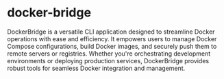# docker-bridge
DockerBridge is a versatile CLI application designed to streamline Docker operations with ease and efficiency. It empowers users to manage Docker Compose configurations, build Docker images, and securely push them to remote servers or registries. Whether you're orchestrating development environments or deploying production services, DockerBridge provides robust tools for seamless Docker integration and management.
